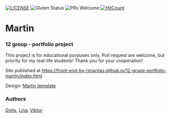 [![LICENSE](https://img.shields.io/badge/license-MIT-blue.svg?style=flat-square)](https://github.com/belauzas/HTML5-website-template/blob/master/LICENSE.md)
![Gluten Status](https://img.shields.io/badge/Gluten-Free-green.svg)
![PRs Welcome](https://img.shields.io/badge/PRs-welcome-brightgreen.svg)
[![HitCount](http://hits.dwyl.com/front-end-by-rimantas/12-grupe-portfolio-martin.svg)](http://hits.dwyl.com/front-end-by-rimantas/12-grupe-portfolio-martin)

# Martin
### 12 group - portfolio project

This project is for educational porpuses only. Pull request are welcome, but priority for my real-life students! Thank you for your cooperation!

Site published at https://front-end-by-rimantas.github.io/12-grupe-portfolio-martin/index.html

Design: [Martin template](http://inventheme.com/themeforest/martin/)

### Authors
[Gytis](https://github.com/belauzas), [Lina](https://github.com/linaLeinartaite), [Viktor](https://github.com/belauzas)

